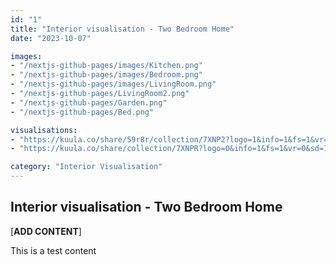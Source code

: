 ```yaml
---
id: "1"
title: "Interior visualisation - Two Bedroom Home"
date: "2023-10-07"

images:
- "/nextjs-github-pages/images/Kitchen.png"
- "/nextjs-github-pages/images/Bedroom.png"
- "/nextjs-github-pages/images/LivingRoom.png"
- "/nextjs-github-pages/LivingRoom2.png"
- "/nextjs-github-pages/Garden.png"
- "/nextjs-github-pages/Bed.png"

visualisations:
- "https://kuula.co/share/59r8r/collection/7XNP2?logo=1&info=1&fs=1&vr=0&zoom=1&sd=1&autop=10&autopalt=1&thumbs=1"
- "https://kuula.co/share/collection/7XNPR?logo=0&info=1&fs=1&vr=0&sd=1&thumbs=1https://kuula.co/share/collection/7XNPR?logo=0&info=1&fs=1&vr=0&sd=1&thumbs=1"

category: "Interior Visualisation"
---
```


## Interior visualisation - Two Bedroom Home

[__ADD CONTENT__]

This is a test content

